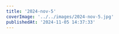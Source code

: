 ```yaml
---
title: '2024-nov-5'
coverImage: '../../images/2024-nov-5.jpg'
publishedAt: '2024-11-05 14:37:33'
---
```

